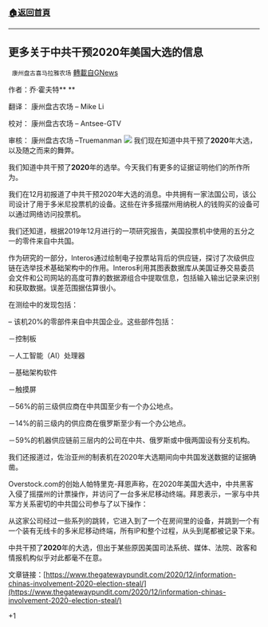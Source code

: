###  [:house:返回首頁](https://github.com/ourhimalayas/txt)
---

## 更多关于中共干预2020年美国大选的信息
` 康州盘古喜马拉雅农场` [轉載自GNews](https://gnews.org/zh-hans/706260/)

作者：乔·霍夫特** **

翻译： 康州盘古农场 – Mike Li

校对： 康州盘古农场 – Antsee-GTV

审核： 康州盘古农场 –Truemanman
![]()![](https://gnews.org/wp-content/uploads/2021/01/微信截图_20210101155425.png)
我们现在知道中共干预了**2020**年大选，以及随之而来的舞弊。

我们知道中共干预了**2020**年的选举。今天我们有更多的证据证明他们的所作所为。

我们在12月初报道了中共干预2020年大选的消息。中共拥有一家法国公司，该公司设计了用于多米尼投票机的设备。这些在许多摇摆州用纳税人的钱购买的设备可以通过网络访问投票机。

我们还知道，根据2019年12月进行的一项研究报告，美国投票机中使用的五分之一的零件来自中共国。

作为研究的一部分，Interos通过绘制电子投票站背后的供应链，探讨了次级供应链在选举技术基础架构中的作用。Interos利用其图表数据库从美国证券交易委员会文件和公司网站的高度可靠的数据源组合中提取信息，包括输入输出记录来识别和获取数据。误差范围据估算很小。

在测绘中的发现包括：

– 该机20%的零部件来自中共国企业。这些部件包括：

－控制板

－人工智能（AI）处理器

－基础架构软件

－触摸屏

－56%的前三级供应商在中共国至少有一个办公地点。

－14%的前三级内的供应商在俄罗斯至少有一个办公地点。

－59%的机器供应链前三层内的公司在中共、俄罗斯或中俄两国设有分支机构。

我们还报道过，佐治亚州的制表机在2020年大选期间向中共国发送数据的证据确凿。

Overstock.com的创始人帕特里克-拜恩声称，在2020年美国大选中，中共黑客入侵了摇摆州的计票操作，并访问了一台多米尼移动终端。拜恩表示，一家与中共军方关系密切的中共国公司参与了以下操作：

从这家公司经过一些系列的跳转，它进入到了一个在房间里的设备，并跳到一个有一个装有无线卡的多米尼移动终端，所有IP和整个过程，从头到尾都被记录下来。

中共干预了**2020**年的大选，但出于某些原因美国司法系统、媒体、法院、政客和情报机构似乎对此都毫不在意。

文章链接：[https://www.thegatewaypundit.com/2020/12/information-chinas-involvement-2020-election-steal/](https://www.thegatewaypundit.com/2020/12/information-chinas-involvement-2020-election-steal/)

+1
